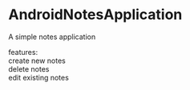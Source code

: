 # AndroidNotesApplication

A simple notes application
  
features:  
create new notes  
delete notes  
edit existing notes

